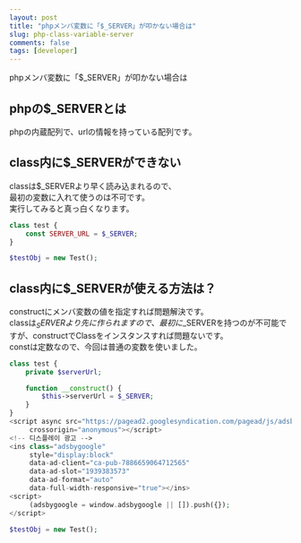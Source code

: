 ```yaml
---
layout: post
title: "phpメンバ変数に「$_SERVER」が叩かない場合は"
slug: php-class-variable-server
comments: false
tags: [developer]
---
```

phpメンバ変数に「$_SERVER」が叩かない場合は  

## phpの$_SERVERとは
phpの内蔵配列で、urlの情報を持っている配列です。  

## class内に$_SERVERができない
classは$_SERVERより早く読み込まれるので、  
最初の変数に入れて使うのは不可です。  
実行してみると真っ白くなります。  
```php
class test {
    const SERVER_URL = $_SERVER;
}

$testObj = new Test();
```
  
<script async src="https://pagead2.googlesyndication.com/pagead/js/adsbygoogle.js?client=ca-pub-7886659064712565"
     crossorigin="anonymous"></script>
<!-- 디스플레이 광고 -->
<ins class="adsbygoogle"
     style="display:block"
     data-ad-client="ca-pub-7886659064712565"
     data-ad-slot="1939383573"
     data-ad-format="auto"
     data-full-width-responsive="true"></ins>
<script>
     (adsbygoogle = window.adsbygoogle || []).push({});
</script>
  
## class内に$_SERVERが使える方法は？
constructにメンバ変数の値を指定すれば問題解決です。  
classは$_SERVERより先に作られますので、  
最初に$_SERVERを持つのが不可能ですが、constructでClassをインスタンスすれば問題ないです。  
constは定数なので、今回は普通の変数を使いました。  

```php
class test {
    private $serverUrl;

    function __construct() {
        $this->serverUrl = $_SERVER;
    }
}
<script async src="https://pagead2.googlesyndication.com/pagead/js/adsbygoogle.js?client=ca-pub-7886659064712565"
     crossorigin="anonymous"></script>
<!-- 디스플레이 광고 -->
<ins class="adsbygoogle"
     style="display:block"
     data-ad-client="ca-pub-7886659064712565"
     data-ad-slot="1939383573"
     data-ad-format="auto"
     data-full-width-responsive="true"></ins>
<script>
     (adsbygoogle = window.adsbygoogle || []).push({});
</script>
  
$testObj = new Test();
```

